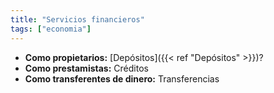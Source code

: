 ```yaml
---
title: "Servicios financieros"
tags: ["economia"]
---
```

- **Como propietarios:** [Depósitos]({{< ref "Depósitos" >}})?
- **Como prestamistas:** Créditos
- **Como transferentes de dinero:** Transferencias